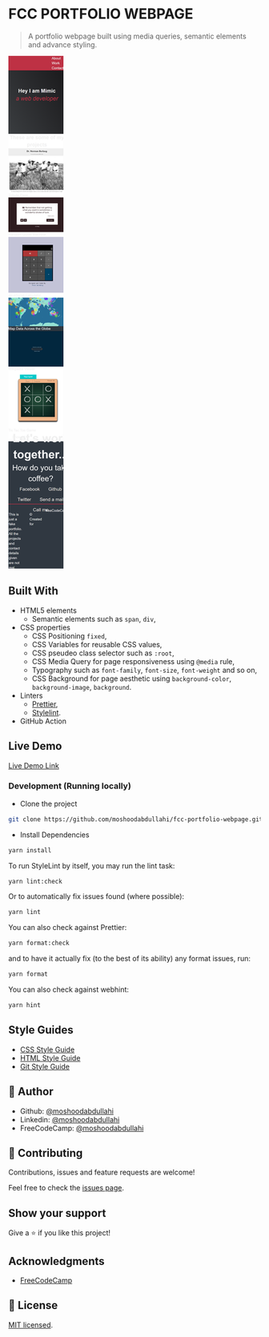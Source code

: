 # FCC PORTFOLIO WEBPAGE

> A portfolio webpage built using media queries, semantic elements and advance styling.

![screenshot](./_C__projects_fcc_fcc-portfolio-webpage_index.html.png)

## Built With

- HTML5 elements
  - Semantic elements such as `span`, `div`,
- CSS properties
  - CSS Positioning `fixed`,
  - CSS Variables for reusable CSS values,
  - CSS pseudeo class selector such as `:root`,
  - CSS Media Query for page responsiveness using `@media` rule,
  - Typography such as `font-family`, `font-size`, `font-weight` and so on,
  - CSS Background for page aesthetic using `background-color`, `background-image`, `background`.
- Linters
  - [Prettier](https://prettier.io/),
  - [Stylelint](https://stylelint.io/).
- GitHub Action

## Live Demo

[Live Demo Link](https://doc-fcc-portfolio-webpage.netlify.app/)

### Development (Running locally)

- Clone the project

```bash
git clone https://github.com/moshoodabdullahi/fcc-portfolio-webpage.git
```

- Install Dependencies

```bash
yarn install
```

To run StyleLint by itself, you may run the lint task:

```bash
yarn lint:check
```

Or to automatically fix issues found (where possible):

```bash
yarn lint
```

You can also check against Prettier:

```bash
yarn format:check
```

and to have it actually fix (to the best of its ability) any format issues, run:

```bash
yarn format
```

You can also check against webhint:

```bash
yarn hint
```

## Style Guides

- [CSS Style Guide](http://udacity.github.io/frontend-nanodegree-styleguide/css.html)
- [HTML Style Guide](http://udacity.github.io/frontend-nanodegree-styleguide/index.html)
- [Git Style Guide](https://udacity.github.io/git-styleguide/)

## 👤 Author

- Github: [@moshoodabdullahi](https://github.com/moshoodabdullahi)
- Linkedin: [@moshoodabdullahi](https://www.linkedin.com/in/moshoodabdullahi/)
- FreeCodeCamp: [@moshoodabdullahi](https://www.freecodecamp.org/moshoodabdullahi)

## 🤝 Contributing

Contributions, issues and feature requests are welcome!

Feel free to check the [issues page](../../issues).

## Show your support

Give a ⭐️ if you like this project!

## Acknowledgments

- [FreeCodeCamp](https://www.freecodecamp.org/)

## 📝 License

[MIT licensed](./LICENSE).

